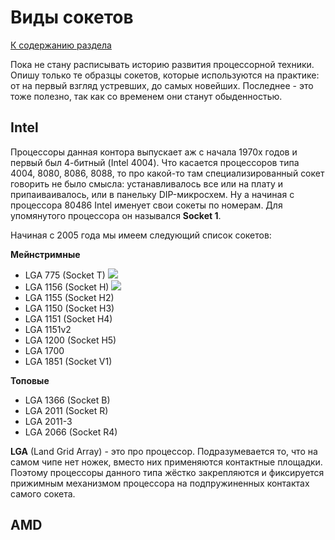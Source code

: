 # Виды сокетов

[К содержанию раздела](README.md)

Пока не стану расписывать историю развития процессорной техники. Опишу только те образцы сокетов, которые используются на практике: от на первый взгляд устревших, до самых новейших. Последнее - это тоже полезно, так как со временем они станут обыденностью.

## Intel

Процессоры данная контора выпускает аж с начала 1970х годов и первый был 4-битный (Intel 4004). Что касается процессоров типа 4004, 8080, 8086, 8088, то про какой-то там специализированный сокет говорить не было смысла: устанавливалось все или на плату и припаиваивалось, или в панельку DIP-микросхем. Ну а начиная с процессора 80486 Intel именует свои сокеты по номерам. Для упомянутого процессора он назывался **Socket 1**.

Начиная с 2005 года мы имеем следующий список сокетов:

**Мейнстримные**

- LGA 775 (Socket T)
  <img src="/img/cpu_lga775.png">
- LGA 1156 (Socket H)
  <img src="/img/cpu_lga1156.png">
- LGA 1155 (Socket H2)
- LGA 1150 (Socket H3)
- LGA 1151 (Socket H4)
- LGA 1151v2
- LGA 1200 (Socket H5)
- LGA 1700
- LGA 1851 (Socket V1)

**Топовые**

- LGA 1366 (Socket B)
- LGA 2011 (Socket R)
- LGA 2011-3
- LGA 2066 (Socket R4)

**LGA** (Land Grid Array) - это про процессор. Подразумевается то, что на самом чипе нет ножек, вместо них применяются контактные площадки. Поэтому процессоры данного типа жёстко закрепляются и фиксируется прижимным механизмом процессора на подпружиненных контактах самого сокета.

## AMD
